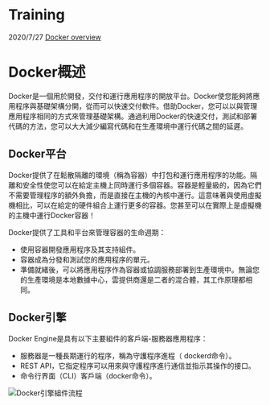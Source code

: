 # Training
2020/7/27
[Docker overview](https://docs.docker.com/get-started/overview/)

# Docker概述
Docker是一個用於開發，交付和運行應用程序的開放平台。Docker使您能夠將應用程序與基礎架構分開，從而可以快速交付軟件。借助Docker，您可以以與管理應用程序相同的方式來管理基礎架構。通過利用Docker的快速交付，測試和部署代碼的方法，您可以大大減少編寫代碼和在生產環境中運行代碼之間的延遲。

## Docker平台
Docker提供了在鬆散隔離的環境（稱為容器）中打包和運行應用程序的功能。隔離和安全性使您可以在給定主機上同時運行多個容器。容器是輕量級的，因為它們不需要管理程序的額外負擔，而是直接在主機的內核中運行。這意味著與使用虛擬機相比，可以在給定的硬件組合上運行更多的容器。您甚至可以在實際上是虛擬機的主機中運行Docker容器！

Docker提供了工具和平台來管理容器的生命週期：
  * 使用容器開發應用程序及其支持組件。
  * 容器成為分發和測試您的應用程序的單元。
  * 準備就緒後，可以將應用程序作為容器或協調服務部署到生產環境中。無論您的生產環境是本地數據中心，雲提供商還是二者的混合體，其工作原理都相同。

## Docker引擎
Docker Engine是具有以下主要組件的客戶端-服務器應用程序：
* 服務器是一種長期運行的程序，稱為守護程序進程（ dockerd命令）。
* REST API，它指定程序可以用來與守護程序進行通信並指示其操作的接口。
* 命令行界面（CLI）客戶端（docker命令）。

![Docker引擎組件流程](https://docs.docker.com/engine/images/engine-components-flow.png)

